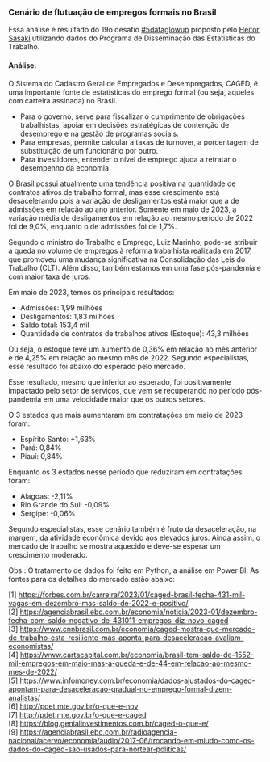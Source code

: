 ### Cenário de flutuação de empregos formais no Brasil

Essa análise é resultado do 19o desafio [#5dataglowup](https://www.linkedin.com/feed/hashtag/?keywords=5dataglowup&highlightedUpdateUrns=urn%3Ali%3Aactivity%3A7087552037063655424) proposto pelo [Heitor Sasaki](https://www.linkedin.com/in/heitorsasaki/) utilizando dados do Programa de Disseminação das Estatisticas do Trabalho.

#### Análise:
O Sistema do Cadastro Geral de Empregados e Desempregados, CAGED, é uma importante fonte de estatísticas do emprego formal (ou seja, aqueles com carteira assinada) no Brasil.

- Para o governo, serve para fiscalizar o cumprimento de obrigações trabalhistas, apoiar em decisões estratégicas de contenção de desemprego e na gestão de programas sociais.
- Para empresas, permite calcular a taxas de turnover, a porcentagem de substituição de um funcionário por outro.
- Para investidores, entender o nível de emprego ajuda a retratar o desempenho da economia

O Brasil possui atualmente uma tendência positiva na quantidade de contratos ativos de trabalho formal, mas esse crescimento está desacelerando pois a variação de desligamentos está maior que a de admissões em relação ao ano anterior. Somente em maio de 2023, a variação média de desligamentos em relação ao mesmo período de 2022 foi de 9,0%, enquanto o de admissões foi de 1,7%.

Segundo o ministro do Trabalho e Emprego, Luiz Marinho, pode-se atribuir a queda no volume de empregos à reforma trabalhista realizada em 2017, que promoveu uma mudança significativa na Consolidação das Leis do Trabalho (CLT). Além disso, também estamos em uma fase pós-pandemia e com maior taxa de juros.

Em maio de 2023, temos os principais resultados:
- Admissões: 1,99 milhões
- Desligamentos: 1,83 milhões
- Saldo total: 153,4 mil
- Quantidade de contratos de trabalhos ativos (Estoque): 43,3 milhões

Ou seja, o estoque teve um aumento de 0,36% em relação ao mês anterior e de 4,25% em relação ao mesmo mês de 2022. Segundo especialistas, esse resultado foi abaixo do esperado pelo mercado.

Esse resultado, mesmo que inferior ao esperado, foi positivamente impactado pelo setor de serviços, que vem se recuperando no período pós-pandemia em uma velocidade maior que os outros setores.

O 3 estados que mais aumentaram em contratações em maio de 2023 foram:
- Espírito Santo: +1,63%
- Pará: 0,84%
- Piauí: 0,84%

Enquanto os 3 estados nesse período que reduziram em contratações foram:
- Alagoas: -2,11%
- Rio Grande do Sul: -0,09%
- Sergipe: -0,06%

Segundo especialistas, esse cenário também é fruto da desaceleração, na margem, da atividade econômica devido aos elevados juros. Ainda assim, o mercado de trabalho se mostra aquecido e deve-se esperar um crescimento moderado.

Obs.: O tratamento de dados foi feito em Python, a análise em Power BI. As fontes para os detalhes do mercado estão abaixo:

[1] https://forbes.com.br/carreira/2023/01/caged-brasil-fecha-431-mil-vagas-em-dezembro-mas-saldo-de-2022-e-positivo/
<br>
[2] https://agenciabrasil.ebc.com.br/economia/noticia/2023-01/dezembro-fecha-com-saldo-negativo-de-431011-empregos-diz-novo-caged
<br>
[3] https://www.cnnbrasil.com.br/economia/caged-mostra-que-mercado-de-trabalho-esta-resiliente-mas-aponta-para-desaceleracao-avaliam-economistas/
<br>
[4] https://www.cartacapital.com.br/economia/brasil-tem-saldo-de-1552-mil-empregos-em-maio-mas-a-queda-e-de-44-em-relacao-ao-mesmo-mes-de-2022/
<br>
[5] https://www.infomoney.com.br/economia/dados-ajustados-do-caged-apontam-para-desaceleracao-gradual-no-emprego-formal-dizem-analistas/
<br>
[6] http://pdet.mte.gov.br/o-que-e-nov
<br>
[7] http://pdet.mte.gov.br/o-que-e-caged
<br>
[8] https://blog.genialinvestimentos.com.br/caged-o-que-e/
<br>
[9] https://agenciabrasil.ebc.com.br/radioagencia-nacional/acervo/economia/audio/2017-06/trocando-em-miudo-como-os-dados-do-caged-sao-usados-para-nortear-politicas/
